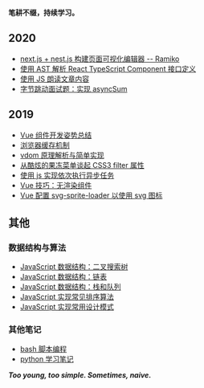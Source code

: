 **笔耕不缀，持续学习。**

## 2020

- [next.js + nest.js 构建页面可视化编辑器 -- Ramiko](https://github.com/zhxuc/coding-note/issues/42)
- [使用 AST 解析 React TypeScript Component 接口定义](https://github.com/zhxuc/coding-note/issues/41)
- [使用 JS 朗读文章内容 ](https://github.com/zhxuc/coding-note/issues/40)
- [字节跳动面试题：实现 asyncSum](https://github.com/zhxuc/coding-note/issues/39)

## 2019

- [Vue 组件开发姿势总结](https://github.com/zhxuc/coding-note/issues/37)
- [浏览器缓存机制](https://github.com/zhxuc/coding-note/issues/31)
- [vdom 原理解析与简单实现](https://github.com/zhxuc/coding-note/issues/23)
- [从酷炫的果冻菜单谈起 CSS3 filter 属性](https://github.com/zhxuc/coding-note/issues/18)
- [使用 js 实现依次执行异步任务](https://github.com/zhxuc/coding-note/issues/14)
- [Vue 技巧：无渲染组件](https://github.com/zhxuc/coding-note/issues/22)
- [Vue 配置 svg-sprite-loader 以使用 svg 图标](https://github.com/zhxuc/coding-note/issues/2)

## 其他

### 数据结构与算法

- [JavaScript 数据结构：二叉搜索树](https://github.com/zhxuc/coding-note/issues/34)
- [JavaScript 数据结构：链表](https://github.com/zhxuc/coding-note/issues/33)
- [JavaScript 数据结构：栈和队列](https://github.com/zhxuc/coding-note/issues/32)
- [JavaScript 实现常见排序算法](https://github.com/zhxuc/coding-note/issues/30)
- [JavaScript 实现常用设计模式](https://github.com/zhxuc/coding-note/issues/36)

### 其他笔记

- [bash 脚本编程](./bash-script-programming/README.md)
- [python 学习笔记](./python-learning-note/README.md)

**_Too young, too simple. Sometimes, naive._**
